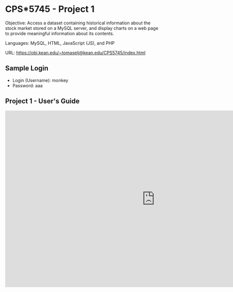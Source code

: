 # CPS*5745 - Project 1
Objective: Access a dataset containing historical information about the stock market stored on a MySQL server, and display charts on a web page to provide meaningful information about its contents.

Languages: MySQL, HTML, JavaScript (JS), and PHP

URL: https://obi.kean.edu/~tomaselj@kean.edu/CPS5745/index.html

## Sample Login
- Login (Username): monkey
- Password: aaa

## Project 1 - User's Guide
<iframe src="https://docs.google.com/presentation/d/e/2PACX-1vSiaVpy0TEVBc1P1dQuzTp2QwevXlaxQQj4j8IViyx1JjqTOkPYfbtKesX87nuttYdUpSDVB7t6e0qh/embed?start=false&loop=false&delayms=3000" frameborder="0" width="960" height="569" allowfullscreen="true" mozallowfullscreen="true" webkitallowfullscreen="true"></iframe>
